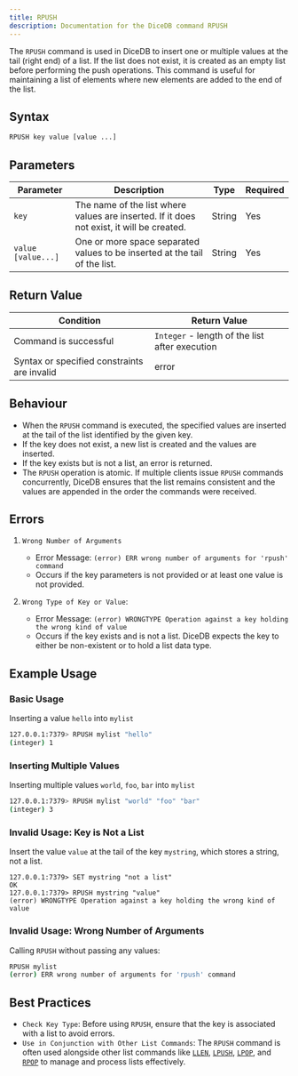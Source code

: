 ```yaml
---
title: RPUSH
description: Documentation for the DiceDB command RPUSH
---
```


The `RPUSH` command is used in DiceDB to insert one or multiple values at the tail (right end) of a list. If the list does not exist, it is created as an empty list before performing the push operations. This command is useful for maintaining a list of elements where new elements are added to the end of the list.

## Syntax

```bash
RPUSH key value [value ...]
```

## Parameters

| Parameter          | Description                                                                               | Type   | Required |
| ------------------ | ----------------------------------------------------------------------------------------- | ------ | -------- |
| `key`              | The name of the list where values are inserted. If it does not exist, it will be created. | String | Yes      |
| `value [value...]` | One or more space separated values to be inserted at the tail of the list.                | String | Yes      |

## Return Value

| Condition                                   | Return Value                                   |
| ------------------------------------------- | ---------------------------------------------- |
| Command is successful                       | `Integer` - length of the list after execution |
| Syntax or specified constraints are invalid | error                                          |

## Behaviour

- When the `RPUSH` command is executed, the specified values are inserted at the tail of the list identified by the given key.
- If the key does not exist, a new list is created and the values are inserted.
- If the key exists but is not a list, an error is returned.
- The `RPUSH` operation is atomic. If multiple clients issue `RPUSH` commands concurrently, DiceDB ensures that the list remains consistent and the values are appended in the order the commands were received.

## Errors

1. `Wrong Number of Arguments`

   - Error Message: `(error) ERR wrong number of arguments for 'rpush' command`
   - Occurs if the key parameters is not provided or at least one value is not provided.

2. `Wrong Type of Key or Value`:

   - Error Message: `(error) WRONGTYPE Operation against a key holding the wrong kind of value`
   - Occurs if the key exists and is not a list. DiceDB expects the key to either be non-existent or to hold a list data type.

## Example Usage

### Basic Usage

Inserting a value `hello` into `mylist`

```bash
127.0.0.1:7379> RPUSH mylist "hello"
(integer) 1
```

### Inserting Multiple Values

Inserting multiple values `world`, `foo`, `bar` into `mylist`

```bash
127.0.0.1:7379> RPUSH mylist "world" "foo" "bar"
(integer) 3
```

### Invalid Usage: Key is Not a List

Insert the value `value` at the tail of the key `mystring`, which stores a string, not a list.

```shell
127.0.0.1:7379> SET mystring "not a list"
OK
127.0.0.1:7379> RPUSH mystring "value"
(error) WRONGTYPE Operation against a key holding the wrong kind of value
```

### Invalid Usage: Wrong Number of Arguments

Calling `RPUSH` without passing any values:

```bash
RPUSH mylist
(error) ERR wrong number of arguments for 'rpush' command
```

## Best Practices

- `Check Key Type`: Before using `RPUSH`, ensure that the key is associated with a list to avoid errors.
- `Use in Conjunction with Other List Commands`: The `RPUSH` command is often used alongside other list commands like [`LLEN`](/commands/llen), [`LPUSH`](/commands/lpush), [`LPOP`](/commands/lpop), and [`RPOP`](/commands/rpop) to manage and process lists effectively.